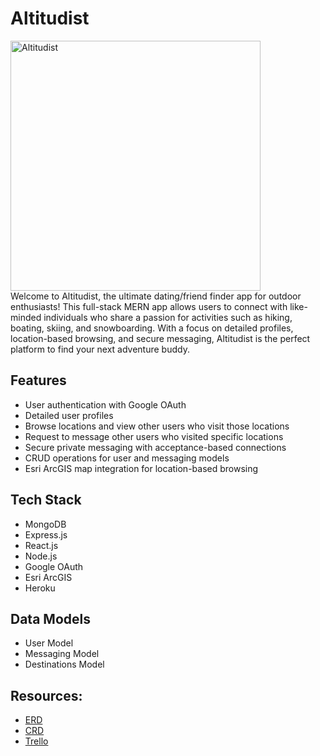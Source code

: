 # Altitudist
<div>
  <img alt="Altitudist" height="400" src="https://i.ibb.co/YWYF7JG/Screenshot-2024-05-10-at-4-57-50-AM.png" />
</div>
Welcome to Altitudist, the ultimate dating/friend finder app for outdoor enthusiasts! This full-stack MERN app allows users to connect with like-minded individuals who share a passion for activities such as hiking, boating, skiing, and snowboarding. With a focus on detailed profiles, location-based browsing, and secure messaging, Altitudist is the perfect platform to find your next adventure buddy.

## Features
- User authentication with Google OAuth
- Detailed user profiles
- Browse locations and view other users who visit those locations
- Request to message other users who visited specific locations
- Secure private messaging with acceptance-based connections
- CRUD operations for user and messaging models
- Esri ArcGIS map integration for location-based browsing

## Tech Stack
- MongoDB
- Express.js
- React.js
- Node.js
- Google OAuth
- Esri ArcGIS
- Heroku

## Data Models
- User Model
- Messaging Model
- Destinations Model

## Resources: 
- [ERD](https://lucid.app/lucidchart/98ba1ef3-186b-486d-8ca9-fbeaa744c7dd/edit?invitationId=inv_85bfd777-8d83-4601-a4e2-4b1d26d0a5dd)
- [CRD](https://lucid.app/lucidchart/b32d83d8-8152-47e7-9cb9-406daa7a49b8/edit?viewport_loc=-16%2C-96%2C2201%2C1259%2C0_0&invitationId=inv_22dead7b-8b63-44d5-9280-578183aea0af)
- [Trello](https://trello.com/invite/b/KrsRvsDb/ATTIedfd0cefe7b5143fe05cbfc4eeabc29936F385F2/altitudist)



